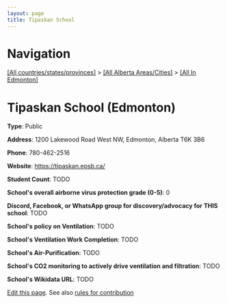 ```yaml
---
layout: page
title: Tipaskan School
---
```

# Navigation

[[All countries/states/provinces]](../../..) > [[All Alberta Areas/Cities]](../..) > [[All In Edmonton]](..)

# Tipaskan School (Edmonton)

**Type**: Public

**Address**: 1200 Lakewood Road West NW, Edmonton, Alberta T6K 3B6

**Phone**: 780-462-2516

**Website**: <https://tipaskan.epsb.ca/>

**Student Count**: TODO

**School's overall airborne virus protection grade (0-5)**: 0

**Discord, Facebook, or WhatsApp group for discovery/advocacy for THIS school**: TODO

**School's policy on Ventilation**: TODO

**School's Ventilation Work Completion**: TODO

**School's Air-Purification**: TODO

**School's CO2 monitoring to actively drive ventilation and filtration**: TODO

**School's Wikidata URL**: TODO


[Edit this page](https://github.com/ventilate-schools/AB/edit/main/./Edmonton/Tipaskan_School.md). See also [rules for contribution](../../../contribution-rules/)